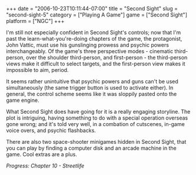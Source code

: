 +++
date = "2006-10-23T10:11:44-07:00"
title = "Second Sight"
slug = "second-sight-5"
category = ["Playing A Game"]
game = ["Second Sight"]
platform = ["NGC"]
+++

I'm still not especially confident in Second Sight's controls; now that I'm past the learn-what-you're-doing chapters of the game, the protagonist, John Vattic, must use his gunslinging prowess and psychic powers interchangeably.  Of the game's three perspective modes - cinematic third-person, over the shoulder third-person, and first-person - the third-person views make it difficult to select targets, and the first-person view makes it impossible to aim, period.

It seems rather unintuitive that psychic powers and guns can't be used simultaneously (the same trigger button is used to activate either).  In general, the control scheme seems like it was sloppily pasted onto the game engine.

What Second Sight does have going for it is a really engaging storyline.  The plot is intriguing, having something to do with a special operation overseas gone wrong; and it's told very well, in a combation of cutscenes, in-game voice overs, and psychic flashbacks.

There are also two space-shooter minigames hidden in Second Sight, that you can play by finding a computer disk and an arcade machine in the game.  Cool extras are a plus.

<i>Progress: Chapter 10 - Streetlife</i>
